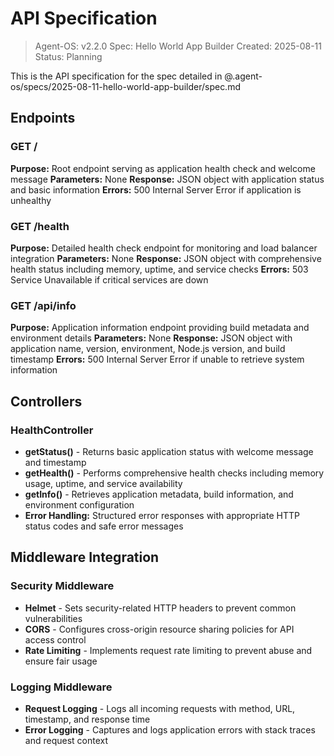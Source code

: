 # API Specification

> Agent-OS: v2.2.0
> Spec: Hello World App Builder
> Created: 2025-08-11
> Status: Planning

This is the API specification for the spec detailed in @.agent-os/specs/2025-08-11-hello-world-app-builder/spec.md

## Endpoints

### GET /

**Purpose:** Root endpoint serving as application health check and welcome message
**Parameters:** None
**Response:** JSON object with application status and basic information
**Errors:** 500 Internal Server Error if application is unhealthy

### GET /health

**Purpose:** Detailed health check endpoint for monitoring and load balancer integration
**Parameters:** None
**Response:** JSON object with comprehensive health status including memory, uptime, and service checks
**Errors:** 503 Service Unavailable if critical services are down

### GET /api/info

**Purpose:** Application information endpoint providing build metadata and environment details
**Parameters:** None
**Response:** JSON object with application name, version, environment, Node.js version, and build timestamp
**Errors:** 500 Internal Server Error if unable to retrieve system information

## Controllers

### HealthController

- **getStatus()** - Returns basic application status with welcome message and timestamp
- **getHealth()** - Performs comprehensive health checks including memory usage, uptime, and service availability
- **getInfo()** - Retrieves application metadata, build information, and environment configuration
- **Error Handling:** Structured error responses with appropriate HTTP status codes and safe error messages

## Middleware Integration

### Security Middleware

- **Helmet** - Sets security-related HTTP headers to prevent common vulnerabilities
- **CORS** - Configures cross-origin resource sharing policies for API access control
- **Rate Limiting** - Implements request rate limiting to prevent abuse and ensure fair usage

### Logging Middleware

- **Request Logging** - Logs all incoming requests with method, URL, timestamp, and response time
- **Error Logging** - Captures and logs application errors with stack traces and request context
